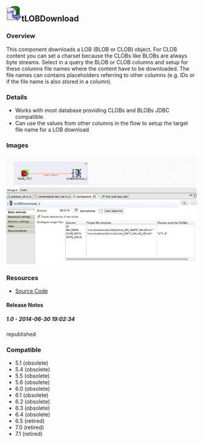 ## <img src='./logo.jpg' width='40' height='40'>tLOBDownload

### Overview
This component downloads a LOB (BLOB or CLOB) object.
For CLOB content you can set a charset because the CLOBs like BLOBs are always byte streams.
Select in a query the BLOB or CLOB columns and setup for these columns file names where the content have to be downloaded. 
The file names can contains placeholders referring to other columns (e.g. IDs or if the file name is also stored in a column).
### Details
* Works with most database providing CLOBs and BLOBs JDBC compatible.
* Can use the values from other columns in the flow to setup the target file name for a LOB download
### Images
<a href='./screenshots/v_1.0__1.jpg'><img src='./screenshots/v_1.0__1.jpg' ></a>


### Resources
 * <a href=https://github.com/jlolling/talendcomp_tLOBLoad>Source Code</a>

#### Release Notes

##### 1.0 - 2014-06-30 19:02:34
republished
### Compatible
 -  5.1 (obsolete)
 -   5.4 (obsolete)
 -   5.5 (obsolete)
 -   5.6 (obsolete)
 -   6.0 (obsolete)
 -   6.1 (obsolete)
 -   6.2 (obsolete)
 -   6.3 (obsolete)
 -   6.4 (obsolete)
 -  6.5 (retired)
 -  7.0 (retired)
 -  7.1 (retired)